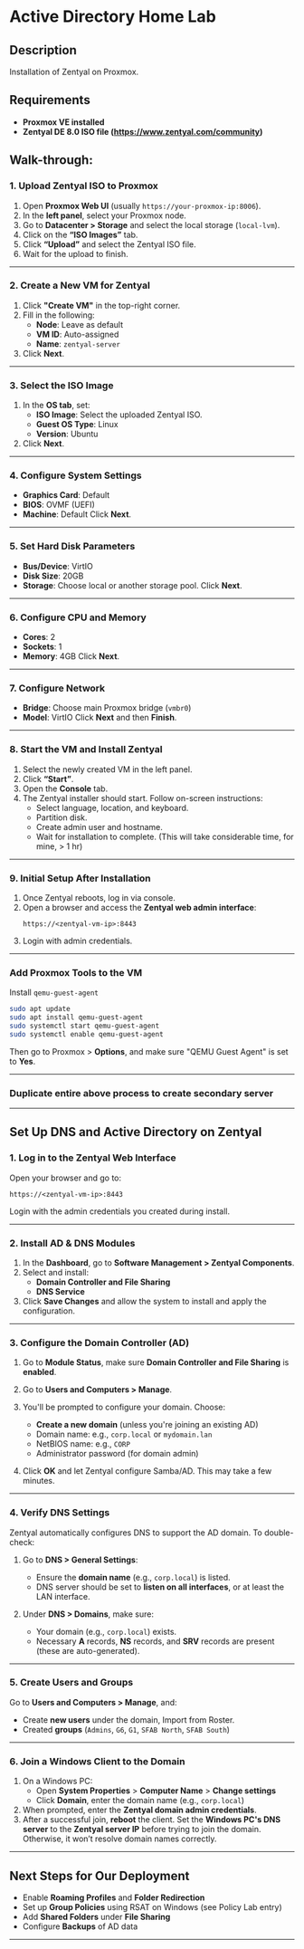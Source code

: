 <h1>Active Directory Home Lab</h1>

<h2>Description</h2>
Installation of Zentyal on Proxmox.
<br />

<h2>Requirements</h2>

- <b>Proxmox VE installed</b> 
- <b>Zentyal DE 8.0 ISO file (https://www.zentyal.com/community)</b>

<h2>Walk-through:</h2>

### **1. Upload Zentyal ISO to Proxmox**
1. Open **Proxmox Web UI** (usually `https://your-proxmox-ip:8006`).
2. In the **left panel**, select your Proxmox node.
3. Go to **Datacenter > Storage** and select the local storage (`local-lvm`).
4. Click on the **“ISO Images”** tab.
5. Click **“Upload”** and select the Zentyal ISO file.
6. Wait for the upload to finish.
---
### **2. Create a New VM for Zentyal**

1. Click **"Create VM"** in the top-right corner.
2. Fill in the following:
   - **Node**: Leave as default
   - **VM ID**: Auto-assigned
   - **Name**: `zentyal-server`
3. Click **Next**.
---
### **3. Select the ISO Image**
1. In the **OS tab**, set:
   - **ISO Image**: Select the uploaded Zentyal ISO.
   - **Guest OS Type**: Linux
   - **Version**: Ubuntu
2. Click **Next**.
---
### **4. Configure System Settings**
- **Graphics Card**: Default
- **BIOS**: OVMF (UEFI)
- **Machine**: Default 
Click **Next**.
---
### **5. Set Hard Disk Parameters**
- **Bus/Device**: VirtIO
- **Disk Size**: 20GB
- **Storage**: Choose local or another storage pool.
Click **Next**.
---
### **6. Configure CPU and Memory**

- **Cores**: 2
- **Sockets**: 1
- **Memory**: 4GB
Click **Next**.
---
### **7. Configure Network**
- **Bridge**: Choose main Proxmox bridge (`vmbr0`)
- **Model**: VirtIO
Click **Next** and then **Finish**.
---
### **8. Start the VM and Install Zentyal**
1. Select the newly created VM in the left panel.
2. Click **“Start”**.
3. Open the **Console** tab.
4. The Zentyal installer should start. Follow on-screen instructions:
   - Select language, location, and keyboard.
   - Partition disk.
   - Create admin user and hostname.
   - Wait for installation to complete. (This will take considerable time, for mine, > 1 hr)
---
### **9. Initial Setup After Installation**

1. Once Zentyal reboots, log in via console.
2. Open a browser and access the **Zentyal web admin interface**:
   ```
   https://<zentyal-vm-ip>:8443
   ```
3. Login with admin credentials.
---
### Add Proxmox Tools to the VM
Install `qemu-guest-agent`
```bash
sudo apt update
sudo apt install qemu-guest-agent
sudo systemctl start qemu-guest-agent
sudo systemctl enable qemu-guest-agent
```
Then go to Proxmox > **Options**, and make sure "QEMU Guest Agent" is set to **Yes**.

---
### Duplicate entire above process to create secondary server
---
## Set Up DNS and Active Directory on Zentyal

### **1. Log in to the Zentyal Web Interface**
Open your browser and go to:
```
https://<zentyal-vm-ip>:8443
```
Login with the admin credentials you created during install.

---
### **2. Install AD & DNS Modules**

1. In the **Dashboard**, go to **Software Management > Zentyal Components**.
2. Select and install:
   -  **Domain Controller and File Sharing**
   -  **DNS Service**
3. Click **Save Changes** and allow the system to install and apply the configuration.
---
### **3. Configure the Domain Controller (AD)**

1. Go to **Module Status**, make sure **Domain Controller and File Sharing** is **enabled**.
2. Go to **Users and Computers > Manage**.
3. You'll be prompted to configure your domain. Choose:

   - **Create a new domain** (unless you're joining an existing AD)
   - Domain name: e.g., `corp.local` or `mydomain.lan`
   - NetBIOS name: e.g., `CORP`
   - Administrator password (for domain admin)

4. Click **OK** and let Zentyal configure Samba/AD. This may take a few minutes.
---
### **4. Verify DNS Settings**
Zentyal automatically configures DNS to support the AD domain.
To double-check:
1. Go to **DNS > General Settings**:
   - Ensure the **domain name** (e.g., `corp.local`) is listed.
   - DNS server should be set to **listen on all interfaces**, or at least the LAN interface.

2. Under **DNS > Domains**, make sure:
   - Your domain (e.g., `corp.local`) exists.
   - Necessary **A** records, **NS** records, and **SRV** records are present (these are auto-generated).
---
### **5. Create Users and Groups**

Go to **Users and Computers > Manage**, and:

- Create **new users** under the domain, Import from Roster.
- Created **groups** (`Admins`, `G6`, `G1`, `SFAB North`, `SFAB South`)
---
### **6. Join a Windows Client to the Domain**
1. On a Windows PC:
   - Open **System Properties** > **Computer Name** > **Change settings**
   - Click **Domain**, enter the domain name (e.g., `corp.local`)
2. When prompted, enter the **Zentyal domain admin credentials**.
3. After a successful join, **reboot** the client.
Set the **Windows PC's DNS server** to the **Zentyal server IP** before trying to join the domain. Otherwise, it won’t resolve domain names correctly.
---
##  Next Steps for Our Deployment
- Enable **Roaming Profiles** and **Folder Redirection**
- Set up **Group Policies** using RSAT on Windows (see Policy Lab entry)
- Add **Shared Folders** under **File Sharing**
- Configure **Backups** of AD data
---

<!--
 ```diff
- text in red
+ text in green
! text in orange
# text in gray
@@ text in purple (and bold)@@
```
--!>
